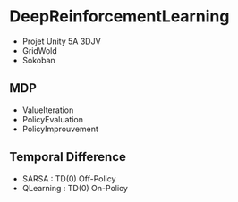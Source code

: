# DeepReinforcementLearning
- Projet Unity 5A 3DJV
- GridWold
- Sokoban
## MDP
- ValueIteration
- PolicyEvaluation
- PolicyImprouvement
## Temporal Difference
- SARSA : TD(0) Off-Policy
- QLearning : TD(0) On-Policy
